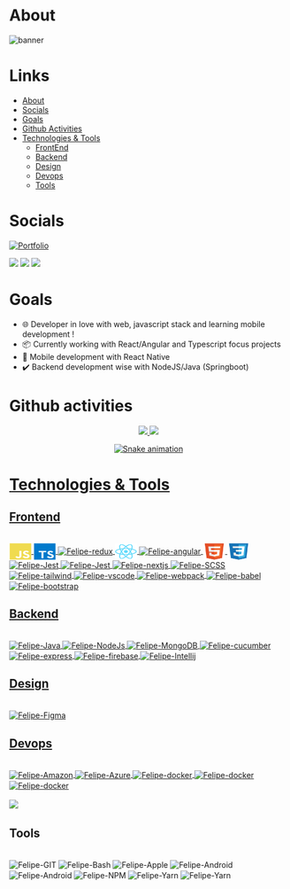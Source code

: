 

# About
![banner](https://github.com/FelipeCabreira/FelipeCabreira/assets/32957354/e7ad9ed5-2efa-4200-960a-a56c40bd65bc)

# Links
- [About](#about)
- [Socials](#socials)
- [Goals](#goals)
- [Github Activities](#github-activities)
- [Technologies & Tools](#technologies--tools)
  - [FrontEnd](#frontend)
  - [Backend](#backend)
  - [Design](#design)
  - [Devops](#devops)
  - [Tools](#tools)

# Socials

[![Portfolio](https://img.shields.io/badge/PORTFOLIO-E34F26?style=for-the-badge&color=yellow)](https://felipe-cabreira.vercel.app/)
 <div style="display: inline_block">
  
  <div> 
    <a href="https://instagram.com/liipelantmann" target="_blank"><img src="https://img.shields.io/badge/-Instagram-%23E4405F?style=for-the-badge&logo=instagram&logoColor=white" target="_blank"></a>
    <a href = "mailto:cabreirawow@gmail.com"><img src="https://img.shields.io/badge/-Gmail-%23333?style=for-the-badge&logo=gmail&logoColor=white" target="_blank"></a>
    <a href="https://www.linkedin.com/in/felipe-cabreira-41b23b143/" target="_blank"><img src="https://img.shields.io/badge/-LinkedIn-%230077B5?style=for-the-badge&logo=linkedin&logoColor=white" target="_blank"></a>
  </div>
 </div>


# Goals
  - 🌐 Developer in love with web, javascript stack and learning mobile development !
  - 📦 Currently working with React/Angular and Typescript focus projects
  - 🚧 Mobile development with React Native
  - ✔️ Backend development wise with NodeJS/Java (Springboot)

# Github activities
<div align="center">
  <a href="https://github.com/FelipeCabreira">
  <img height="180em" src="https://github-readme-stats.vercel.app/api?username=FelipeCabreira&show_icons=true&theme=midnight-purple&include_all_commits=true&count_private=true"/>
  <img height="180em" src="https://github-readme-stats.vercel.app/api/top-langs/?username=FelipeCabreira&layout=compact&langs_count=7&theme=midnight-purple"/>

  ![Snake animation](https://github.com/FelipeCabreira/FelipeCabreira/blob/output/github-contribution-grid-snake.svg)
</div>


# Technologies & Tools

## Frontend
<div style="display: inline_block"><br>
 <img align="center" alt="Felipe-Js" height="30" width="40" src="https://raw.githubusercontent.com/devicons/devicon/master/icons/javascript/javascript-plain.svg">
  <img align="center" alt="Felipe-Ts" height="30" width="40" src="https://raw.githubusercontent.com/devicons/devicon/master/icons/typescript/typescript-plain.svg">
  <img align="center" alt="Felipe-redux" height="30" width="40" src="https://cdn.jsdelivr.net/gh/devicons/devicon/icons/redux/redux-original.svg" />       
  <img align="center" alt="Felipe-React" height="30" width="40" src="https://raw.githubusercontent.com/devicons/devicon/master/icons/react/react-original.svg">
  <img align="center" alt="Felipe-angular" height="30" width="40" src="https://icongr.am/devicon/angularjs-original.svg?size=128&color=e60505">
  <img align="center" alt="Felipe-HTML" height="30" width="40" src="https://raw.githubusercontent.com/devicons/devicon/master/icons/html5/html5-original.svg">
  <img align="center" alt="Felipe-CSS" height="30" width="40" src="https://raw.githubusercontent.com/devicons/devicon/master/icons/css3/css3-original.svg">
  <img align="center" alt="Felipe-Jest" height="30" width="40" src="https://cdn.jsdelivr.net/gh/devicons/devicon/icons/jest/jest-plain.svg" />
  <img align="center" alt="Felipe-Jest" height="30" width="40" src="https://cdn.jsdelivr.net/gh/devicons/devicon/icons/jasmine/jasmine-plain.svg" />       
  <img align="center" alt="Felipe-nextjs" height="30" width="40" src="https://cdn.jsdelivr.net/gh/devicons/devicon/icons/nextjs/nextjs-original-wordmark.svg" />
  <img align="center" alt="Felipe-SCSS" height="30" width="40" src="https://cdn.jsdelivr.net/gh/devicons/devicon/icons/sass/sass-original.svg" />
  <img align="center" alt="Felipe-tailwind" height="30" width="40" src="https://cdn.jsdelivr.net/gh/devicons/devicon/icons/tailwindcss/tailwindcss-original-wordmark.svg" />
  <img align="center" alt="Felipe-vscode" height="30" width="40" src="https://cdn.jsdelivr.net/gh/devicons/devicon/icons/vscode/vscode-original.svg" />
  <img align="center" alt="Felipe-webpack" height="30" width="40" src="https://cdn.jsdelivr.net/gh/devicons/devicon/icons/webpack/webpack-original.svg" />
  <img align="center" alt="Felipe-babel" height="30" width="40" src="https://cdn.jsdelivr.net/gh/devicons/devicon/icons/babel/babel-original.svg" />
  <img align="center" alt="Felipe-bootstrap" height="30" width="40" src="https://cdn.jsdelivr.net/gh/devicons/devicon/icons/bootstrap/bootstrap-original.svg" />
                  
          
          
          
</div>

## Backend
<div style="display: inline_block"><br>
  <img align="center" alt="Felipe-Java" height="30" width="40" src="https://raw.githubusercontent.com/jmnote/z-icons/master/svg/java.svg">
  <img align="center" alt="Felipe-NodeJs" height="30" width="40" src="https://cdn.jsdelivr.net/gh/devicons/devicon/icons/nodejs/nodejs-original.svg" />
  <img align="center" alt="Felipe-MongoDB" height="30" width="40" src="https://cdn.jsdelivr.net/gh/devicons/devicon/icons/mongodb/mongodb-plain-wordmark.svg" />
  <img align="center" alt="Felipe-cucumber" height="30" width="40" src="https://cdn.jsdelivr.net/gh/devicons/devicon/icons/cucumber/cucumber-plain-wordmark.svg" />
  <img align="center" alt="Felipe-express" height="30" width="40" src="https://cdn.jsdelivr.net/gh/devicons/devicon/icons/express/express-original-wordmark.svg" />
  <img align="center" alt="Felipe-firebase" height="30" width="40" src="https://cdn.jsdelivr.net/gh/devicons/devicon/icons/firebase/firebase-plain-wordmark.svg" />
  <img align="center" alt="Felipe-Intellij" height="30" width="40" src="https://cdn.jsdelivr.net/gh/devicons/devicon/icons/intellij/intellij-original-wordmark.svg" />
              
          
</div>

## Design
<div style="display: inline_block"><br>
  <img align="center" alt="Felipe-Figma" height="30" width="40" src="https://cdn.jsdelivr.net/gh/devicons/devicon/icons/figma/figma-original.svg" />
</div>

## Devops
<div style="display: inline_block"><br>
  <img align="center" alt="Felipe-Amazon" height="30" width="40" src="https://cdn.jsdelivr.net/gh/devicons/devicon/icons/amazonwebservices/amazonwebservices-original-wordmark.svg" />
  <img align="center" alt="Felipe-Azure" height="30" width="40" src="https://cdn.jsdelivr.net/gh/devicons/devicon/icons/azure/azure-original.svg" />
  <img align="center" alt="Felipe-docker" height="30" width="40" src="https://cdn.jsdelivr.net/gh/devicons/devicon/icons/docker/docker-original.svg" />
  <img align="center" alt="Felipe-docker" height="30" width="40" src="https://cdn.jsdelivr.net/gh/devicons/devicon/icons/jenkins/jenkins-plain.svg" />
  <img align="center" alt="Felipe-docker" height="30" width="40" src="https://cdn.jsdelivr.net/gh/devicons/devicon/icons/nginx/nginx-original.svg" />
                  
 
  
  
</div>
<br>
<div>
   <a href="" target="_blank"><img src="https://img.shields.io/badge/github%20actions-%232671E5.svg?style=for-the-badge&logo=githubactions&logoColor=white" target="_blank"></a> 
</div>

## Tools
<div style="display: inline_block"><br>
  <img align="center" alt="Felipe-GIT" height="30" width="40" src="https://raw.githubusercontent.com/jmnote/z-icons/master/svg/git.svg"> 
  <img align="center" alt="Felipe-Bash" height="30" width="40" src="https://raw.githubusercontent.com/jmnote/z-icons/master/svg/bash.svg">
  <img align="center" alt="Felipe-Apple" height="30" width="40" src="https://cdn.jsdelivr.net/gh/devicons/devicon/icons/apple/apple-original.svg" />
  <img align="center" alt="Felipe-Android" height="30" width="40" src="https://cdn.jsdelivr.net/gh/devicons/devicon/icons/android/android-original-wordmark.svg" />  
  <img align="center" alt="Felipe-Android" height="30" width="40" src="https://cdn.jsdelivr.net/gh/devicons/devicon/icons/linux/linux-original.svg" />
  <img align="center" alt="Felipe-NPM" height="30" width="40" src="https://cdn.jsdelivr.net/gh/devicons/devicon/icons/npm/npm-original-wordmark.svg" />
  <img align="center" alt="Felipe-Yarn" height="30" width="40" src="https://cdn.jsdelivr.net/gh/devicons/devicon/icons/yarn/yarn-original.svg" />
  <img align="center" alt="Felipe-Yarn" height="30" width="40" src="https://cdn.jsdelivr.net/gh/devicons/devicon/icons/windows8/windows8-original.svg" />
                  
          
</div>




